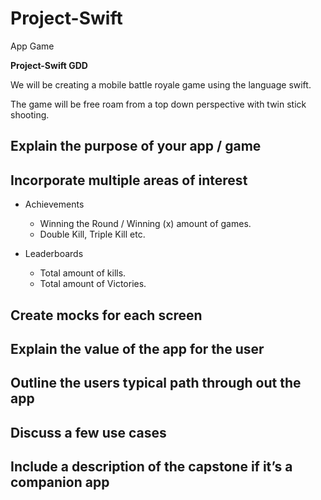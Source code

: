 # Project-Swift
App Game


__**Project-Swift GDD**__

We will be creating a mobile battle royale game using the language swift.

The game will be free roam from a top down perspective with twin stick shooting.

##  Explain the purpose of your app / game


##  Incorporate multiple areas of interest 

* Achievements
  * Winning the Round / Winning (x) amount of games.
  * Double Kill, Triple Kill etc.
  
* Leaderboards
  * Total amount of kills.
  * Total amount of Victories.

##  Create mocks for each screen 

## Explain the value of the app for the user 

##  Outline the users typical path through out the app 

##  Discuss a few use cases 

##  Include a description of the capstone if it’s a companion app 
